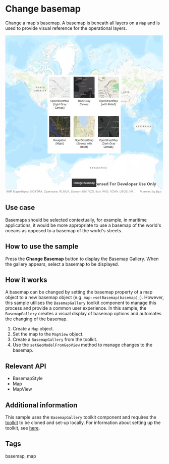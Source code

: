 # Change basemap

Change a map's basemap. A basemap is beneath all layers on a `Map` and is used to provide visual reference for the operational layers.

![](screenshot.png)

## Use case

Basemaps should be selected contextually, for example, in maritime applications, it would be more appropriate to use a basemap of the world's oceans as opposed to a basemap of the world's streets.

## How to use the sample

Press the **Change Basemap** button to display the Basemap Gallery. When the gallery appears, select a basemap to be displayed.

## How it works

A basemap can be changed by setting the basemap property of a map object to a new basemap object (e.g. `map->setBasemap(basemap);`). However, this sample utilises the `BasemapGallery` toolkit component to manage this process and provide a common user experience. In this sample, the `BasemapGallery` creates a visual display of basemap options and automates the changing of the basemap.

1. Create a `Map` object.
2. Set the map to the `MapView` object.
3. Create a `BasemapGallery` from the toolkit.
4. Use the `setGeoModelFromGeoView` method to manage changes to the basemap.

## Relevant API

* BasemapStyle
* Map
* MapView

## Additional information

This sample uses the `BasemapGallery` toolkit component and requires the [toolkit](https://github.com/Esri/arcgis-runtime-toolkit-qt) to be cloned and set-up locally. For information about setting up the toolkit, see [here](https://github.com/Esri/arcgis-runtime-toolkit-qt/blob/main/uitools/README.md).

## Tags

basemap, map
